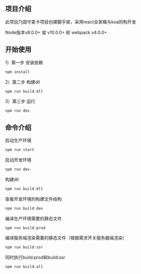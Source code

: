 ## 项目介绍
此项目乃固守麦卡项目创建脚手架，采用react全家桶与koa同构开发

Node版本v8.0.0+ 或 v10.0.0+ 和 webpack v4.0.0+


## 开始使用
1）第一步 安装依赖
```Node.js
npm install
```
2）第二步 构建dll
```Node.js
npm run build:dll 
```
3）第三步 运行
```Node.js
npm run dev
```

## 命令介绍

启动生产环境
```Node.js
npm run start 
```

启动开发环境
```Node.js
npm run dev 
```

构建dll
```Node.js
npm run build:dll 
```

查看开发环境的构建文件结构
```Node.js
npm run build:dev 
```

编译生产环境需要的静态文件
```Node.js
npm run build:prod
```

编译服务端渲染需要的静态文件（根据需求开关服务器端渲染）
```Node.js
npm run build:ssr
```

同时执行build:prod和build:ssr
```Node.js
npm run build:all
```
